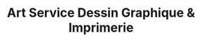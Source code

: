 ---
title: "Art Service Dessin Graphique & Imprimerie"
url: /montreal/art-service-dessin-graphique-and-imprimerie/
shop: copyshop
---